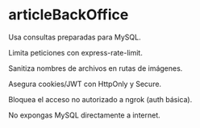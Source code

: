 # articleBackOffice

Usa consultas preparadas para MySQL.

Limita peticiones con express-rate-limit.

Sanitiza nombres de archivos en rutas de imágenes.

Asegura cookies/JWT con HttpOnly y Secure.

Bloquea el acceso no autorizado a ngrok (auth básica).

No expongas MySQL directamente a internet.
